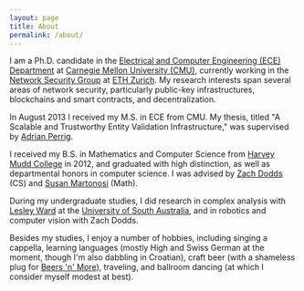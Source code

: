 ```yaml
---
layout: page
title: About
permalink: /about/
---
```


I am a Ph.D. candidate in the [Electrical and Computer Engineering (ECE)
Department](http://ece.cmu.edu/) at [Carnegie Mellon University
(CMU)](http://www.cmu.edu/), currently working in the [Network Security
Group](http://netsec.ethz.ch/) at [ETH Zurich](https://www.ethz.ch/en.html). My
research interests span several areas of network security, particularly
public-key infrastructures, blockchains and smart contracts, and
decentralization.

In August 2013 I received my M.S. in ECE from CMU. My thesis, titled "A
Scalable and Trustworthy Entity Validation Infrastructure," was supervised by
[Adrian Perrig](http://netsec.ethz.ch/people/aperrig/).

I received my B.S. in Mathematics and Computer Science from [Harvey Mudd
College](https://www.hmc.edu/) in 2012, and graduated with high distinction, as
well as departmental honors in computer science. I was advised by [Zach
Dodds](https://www.cs.hmc.edu/~dodds/) (CS) and [Susan
Martonosi](https://www.math.hmc.edu/~martonosi/) (Math).

During my undergraduate studies, I did research in complex analysis with [Lesley
Ward](http://people.unisa.edu.au/Lesley.Ward) at the [University of South
Australia](http://www.unisa.edu.au/), and in robotics and computer vision with
Zach Dodds.

Besides my studies, I enjoy a number of hobbies, including singing a cappella,
learning languages (mostly High and Swiss German at the moment, though I'm also
dabbling in Croatian), craft beer (with a shameless plug for [Beers 'n'
More](http://www.beersnmore.com/)), traveling, and ballroom dancing (at which I
consider myself modest at best).

